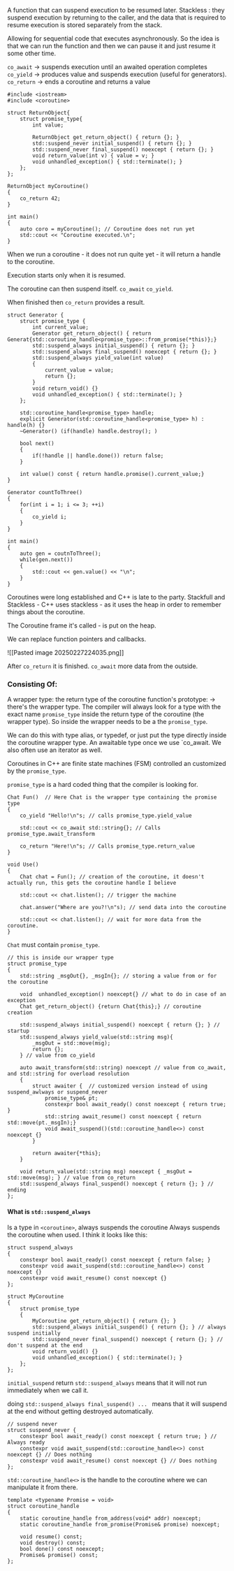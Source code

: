 A function that can suspend execution to be resumed later. Stackless : they suspend execution by returning to the caller, and the data that is required to resume execution is stored separately from the stack. 

Allowing for sequential code that executes asynchronously. 
So the idea is that we can run the function and then we can pause it and just resume it some other time. 

`co_await` -> suspends execution until an awaited operation completes
`co_yield` -> produces  value and suspends execution (useful for generators).
`co_return` -> ends a coroutine and returns a value

```
#include <iostream> 
#include <coroutine> 

struct ReturnObject{
	struct promise_type{ 
		int value; 

		ReturnObject get_return_object() { return {}; }
		std::suspend_never initial_suspend() { return {}; }
		std::suspend_never final_suspend() noexcept { return {}; }
		void return_value(int v) { value = v; }
		void unhandled_exception() { std::terminate(); }
	};
};

ReturnObject myCoroutine() 
{
	co_return 42;
}

int main() 
{ 
	auto coro = myCoroutine(); // Coroutine does not run yet
	std::cout << "Coroutine executed.\n";
}
```

When we run a coroutine - it does not run quite yet - it will return a handle to the coroutine. 

Execution starts only when it is resumed. 

The coroutine can then suspend itself. `co_await` `co_yield`. 

When finished then `co_return` provides a result. 

```
struct Generator { 
	struct promise_type { 
		int current_value;
		Generator get_return_object() { return Generat{std::coroutine_handle<promise_type>::from_promise(*this)};}
		std::suspend_always initial_suspend() { return {}; }
		std::suspend_always final_suspend() noexcept { return {}; }
		std::suspend_always yield_value(int value)
		{
			current_value = value;
			return {};
		}
		void return_void() {}
		void unhandled_exception() { std::terminate(); }
	};

	std::coroutine_handle<promise_type> handle;
	explicit Generator(std::coroutine_handle<promise_type> h) : handle(h) {}
	~Generator() (if(handle) handle.destroy(); )

	bool next() 
	{ 
		if(!handle || handle.done()) return false;
	}

	int value() const { return handle.promise().current_value;}
}

Generator countToThree() 
{ 
	for(int i = 1; i <= 3; ++i)
	{ 
		co_yield i; 
	}
}

int main() 
{ 
	auto gen = coutnToThree(); 
	while(gen.next())
	{ 
		std::cout << gen.value() << "\n";
	}
}
```


Coroutines were long established and C++ is late to the party. 
Stackfull and Stackless - C++ uses stackless - as it uses the heap in order to remember things about the coroutine. 

The Coroutine frame it's called - is put on the heap. 

We can replace function pointers and callbacks. 


![[Pasted image 20250227224035.png]]

After `co_return` it is finished. 
`co_await` more data from the outside. 

### Consisting Of: 

A wrapper type: the return type of the coroutine function's prototype: -> there's the wrapper type. 
The compiler will always look for a type with the exact name `promise_type` inside the return type of the coroutine (the wrapper type). 
So inside the wrapper needs to be a the `promise_type`. 

We can do this with type alias, or typedef, or just put the type directly inside the coroutine wrapper type. 
An awaitable type once we use `co_await. 
We also often use an iterator as well. 

Coroutines in C++ are finite state machines (FSM) controlled an customized by the `promise_type`. 

`promise_type` is a hard coded thing that the compiler is looking for. 

```
Chat Fun()  // Here Chat is the wrapper type containing the promise type
{ 
	co_yield "Hello!\n"s; // calls promise_type.yield_value

	std::cout << co_await std::string{}; // Calls promise_type.await_transform

	co_return "Here!\n"s; // Calls promise_type.return_value
}

void Use() 
{ 
	Chat chat = Fun(); // creation of the coroutine, it doesn't actually run, this gets the coroutine handle I believe
	
	std::cout << chat.listen(); // trigger the machine 

	chat.answer("Where are you?!\n"s); // send data into the coroutine

	std::cout << chat.listen(); // wait for more data from the coroutine. 
}
```
`Chat` must contain `promise_type`. 

```
// this is inside our wrapper type
struct promise_type 
{ 
	std::string _msgOut{}, _msgIn{}; // storing a value from or for the coroutine
	
	void  unhandled_exception() noexcept{} // what to do in case of an exception
	Chat get_return_object() {return Chat{this};} // coroutine creation
	
	std::suspend_always initial_suspend() noexcept { return {}; } // startup
	std::suspend_always yield_value(std::string msg){ 
		_msgOut = std::move(msg);
		return {};
	} // value from co_yield

	auto await_transform(std::string) noexcept // value from co_await, and std::string for overload resolution
	{  
		struct awaiter {  // customized version instead of using suspend_awlways or suspend_never
			promise_type& pt; 
			constexpr bool await_ready() const noexcept { return true; }
			std::string await_resume() const noexcept { return std::move(pt._msgIn);}
			void await_suspend()(std::coroutine_handle<>) const noexcept {}
		}

		return awaiter{*this};
	}

	void return_value(std::string msg) noexcept { _msgOut = std::move(msg); } // value from co_return
	std::suspend_always final_suspend() noexcept { return {}; } // ending
};
```

#### What is `std::suspend_always`
Is a type in `<coroutine>`, always suspends the coroutine
Always suspends the coroutine when used. 
I think it looks like this: 
```
struct suspend_always
{ 
	constexpr bool await_ready() const noexcept { return false; }
	constexpr void await_suspend(std::coroutine_handle<>) const noexcept {}
	constexpr void await_resume() const noexcept {}
};
```

```
struct MyCoroutine 
{ 
	struct promise_type
	{ 
		MyCoroutine get_return_object() { return {}; }
		std::suspend_always initial_suspend() { return {}; } // always suspend initially
		std::suspend_never final_suspend() noexcept { return {}; } // don't suspend at the end
		void return_void() {}
		void unhandled_exception() { std::terminate(); }
	};
};
```

`initial_suspend` return `std::suspend_always`  means that it will not run immediately when we call it. 

doing `std::suspend_always final_suspend() ... ` means that it will suspend at the end without getting destroyed automatically. 

```
// suspend never 
struct suspend_never {
    constexpr bool await_ready() const noexcept { return true; } // Always ready
    constexpr void await_suspend(std::coroutine_handle<>) const noexcept {} // Does nothing
    constexpr void await_resume() const noexcept {} // Does nothing
};
```

`std::coroutine_handle<>` is the handle to the coroutine where we can manipulate it from there. 
```
template <typename Promise = void> 
struct coroutine_handle 
{ 
	static coroutine_handle from_address(void* addr) noexcept; 
	static coroutine_handle from_promise(Promise& promise) noexcept;
	
	void resume() const;
	void destroy() const;
	bool done() const noexcept;
	Promise& promise() const;
};
```
